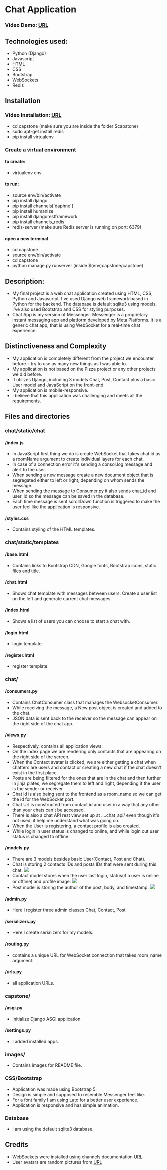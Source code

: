 # Chat Application
### Video Demo: [URL](https://youtu.be/SlBbjueHNPo)
## Technologies used:
* Python (Django)
* Javascript
* HTML
* CSS
* Bootstrap
* WebSockets
* Redis
## Installation
### Video Installation: [URL](https://youtu.be/byJrt374Bh0)
* cd capstone (make sure you are inside the folder $capstone)
* sudo apt-get install redis
* pip install virtualenv
### Create a virtual environment
#### to create:
* virtualenv env
#### to run:
* source env/bin/activate
* pip install django
* pip install channels['daphne']
* pip install humanize
* pip install djangorestframework
* pip install channels_redis
* redis-server (make sure Redis server is running on port: 6379)
#### open a new terminal
* cd capstone
* source env/bin/activate
* cd capstone
* python manage.py runserver (inside $(env)capstone/capstone)
## Description:
* My final project is a web chat application created using HTML, CSS, Python and Javascript. I've used Django web framework based in Python for the backend. The database is default sqlite3 using models. I've also used Bootstrap and CSS for styling purposes.
* Chat App is my version of Messenger. Messenger is a proprietary instant messaging app and platform developed by Meta Platforms. It is a generic chat app, that is using WebSocket for a real-time chat experience.
## Distinctiveness and Complexity
* My application is completely different from the project we encounter before. I try to use as many new things as I was able to.
* My application is not based on the Pizza project or any other projects we did before.
* It utilizes Django, including 3 models Chat, Post, Contact plus a basic User model and JavaScript on the front-end.
* My application is mobile-responsive.
* I believe that this application was challenging and meets all the requirements.

## Files and directories
### chat/static/chat
#### /index.js
* In JavaScript first thing we do is create WebSocket that takes chat id as a roomName argument to create individual layers for each chat.
* In case of a connection error it's sending a consol.log message and alert to the user.
* When sending a new message create a new document object that is segregated either to left or right, depending on whom sends the message.
* When sending the message to Consumer.py it also sends chat_id and user_id so the message can be saved in the database.
* Each time message is sent scrollDown function is triggered to make the user feel like the application is responsive.
#### /styles.css
* Contains styling of the HTML templates.
### chat/static/templates
#### /base.html
* Contains links to Bootstrap CDN, Google fonts, Bootstrap icons, static files and title.
#### /chat.html
* Shows chat template with messages between users. Create a user list on the left and generate current chat messages.
#### /index.html
* Shows a list of users you can choose to start a chat with.
#### /login.html
* login template.
#### /register.html
* register template.

### chat/
#### /consumers.py
* Contains ChatConsumer class that manages the WebsocketConsumer.
* While receiving the message, a New post object is created and added to the chat.
* JSON data is sent back to the receiver so the message can appear on the right side of the chat app.
#### /views.py
* Respectively, contains all application views.
* On the index page we are rendering only contacts that are appearing on the right side of the screen.
* When the Contact avatar is clicked, we are either getting a chat when chatters are users and contact or creating a new chat if the chat doesn't exist in the first place.
* Posts are being filtered for the ones that are in the chat and then further in jinja plates, we segregate them to left and right, depending if the user is the sender or receiver.
* Chat id is also being sent to the frontend as a room_name so we can get the id for the WebSocket port.
* Chat Url is constructed from contact id and user in a way that any other than your chats can't be accessed.
* There is also a chat API rest view set up at ....chat_api/ even though it's not used, it help me understand what was going on.
* When the User is registering, a contact profile is also created.
* While login in user status is changed to online, and while login out user status is changed to offline.
#### /models.py
* There are 3 models besides basic User(Contact, Post and Chat).
* Chat is storing 2 contacts IDs and posts IDs that were sent during this chat.
![](images/chat.png)
* Contact model stores when the user last login, status(if a user is online or offline) and profile image.
![](images/contactmodel.png)
* Post model is storing the author of the post, body, and timestamp.
![](images/postmodel.png)
#### /admin.py
* Here I register three admin classes Chat, Contact, Post
#### /serializers.py
* Here I create serializers for my models.
#### /routing.py
* contains a unique URL for WebSocket connection that takes room_name argument.
#### /urls.py
* all application URLs.

### capstone/
#### /asgi.py
* Initialize Django ASGI application.
#### /settings.py
* I added installed apps.

### images/
* Contains images for README file.


### CSS/Bootstrap
* Application was made using Bootstrap 5.
* Design is simple and supposed to resemble Messenger feel like.
* For a font family I am using Lato for a better user experience.
* Application is responsive and has simple animation.

### Database
* I am using the default sqlite3 database.

## Credits
* WebSockets were installed using channels documentation [URL](https://channels.readthedocs.io/)
* User avatars are random pictures from  [URL](https://www.google.com/)

